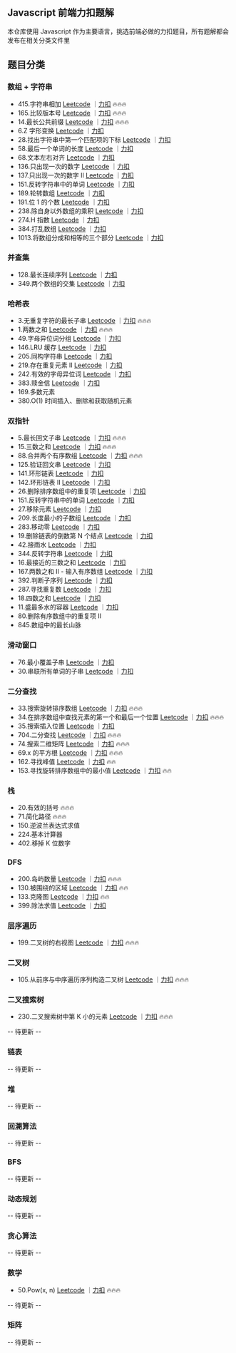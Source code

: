 ## Javascript 前端力扣题解

本仓库使用 Javascript 作为主要语言，挑选前端必做的力扣题目，所有题解都会发布在相关分类文件里

## 题目分类

### 数组 + 字符串

- 415.字符串相加 [Leetcode](https://leetcode.com/problems/add-strings/description/) ｜[力扣](https://leetcode.cn/problems/add-strings/description/) 🔥🔥🔥
- 165.比较版本号 [Leetcode](https://leetcode.com/problems/compare-version-numbers/description/) ｜[力扣](https://leetcode.cn/problems/compare-version-numbers/description/) 🔥🔥🔥
- 14.最长公共前缀 [Leetcode](https://leetcode.com/problems/longest-common-prefix/description/) ｜[力扣](https://leetcode.cn/problems/longest-common-prefix/description/) 🔥🔥🔥
- 6.Z 字形变换 [Leetcode](https://leetcode.com/problems/zigzag-conversion/description/) ｜[力扣](https://leetcode.cn/problems/zigzag-conversion/description/)
- 28.找出字符串中第一个匹配项的下标 [Leetcode](https://leetcode.com/problems/find-the-index-of-the-first-occurrence-in-a-string/description/) ｜[力扣](https://leetcode.cn/problems/find-the-index-of-the-first-occurrence-in-a-string/description/)
- 58.最后一个单词的长度 [Leetcode](https://leetcode.com/problems/length-of-last-word/description/) ｜[力扣](https://leetcode.cn/problems/length-of-last-word/description/)
- 68.文本左右对齐 [Leetcode](https://leetcode.com/problems/text-justification/description/) ｜[力扣](https://leetcode.cn/problems/text-justification/description/)
- 136.只出现一次的数字 [Leetcode](https://leetcode.com/problems/single-number/description/) ｜[力扣](https://leetcode.cn/problems/single-number/description/)
- 137.只出现一次的数字 II [Leetcode](https://leetcode.com/problems/single-number-ii/description/) ｜[力扣](https://leetcode.cn/problems/single-number-ii/description/)
- 151.反转字符串中的单词 [Leetcode](https://leetcode.com/problems/reverse-words-in-a-string/description/) ｜[力扣](https://leetcode.cn/problems/reverse-words-in-a-string/description/)
- 189.轮转数组 [Leetcode](https://leetcode.com/problems/rotate-array/description/) ｜[力扣](https://leetcode.cn/problems/rotate-array/description/)
- 191.位 1 的个数 [Leetcode](https://leetcode.com/problems/number-of-1-bits/description/) ｜[力扣](https://leetcode.cn/problems/number-of-1-bits/description/)
- 238.除自身以外数组的乘积 [Leetcode](https://leetcode.com/problems/product-of-array-except-self/description/) ｜[力扣](https://leetcode.cn/problems/product-of-array-except-self/description/)
- 274.H 指数 [Leetcode](https://leetcode.com/problems/h-index/description/) ｜[力扣](https://leetcode.cn/problems/h-index/description/)
- 384.打乱数组 [Leetcode](https://leetcode.com/problems/shuffle-an-array/description/) ｜[力扣](https://leetcode.cn/problems/shuffle-an-array/description/)
- 1013.将数组分成和相等的三个部分 [Leetcode](https://leetcode.com/problems/partition-array-into-three-parts-with-equal-sum/description/) ｜[力扣](https://leetcode.cn/problems/partition-array-into-three-parts-with-equal-sum/description/)

### 并查集

- 128.最长连续序列 [Leetcode](https://leetcode.com/problems/longest-consecutive-sequence/description/) ｜[力扣](https://leetcode.cn/problems/longest-consecutive-sequence/description/)
- 349.两个数组的交集 [Leetcode](https://leetcode.com/problems/intersection-of-two-arrays/description/) ｜[力扣](https://leetcode.cn/problems/intersection-of-two-arrays/description/)

### 哈希表

- 3.无重复字符的最长子串 [Leetcode](https://leetcode.com/problems/longest-substring-without-repeating-characters/) ｜[力扣](https://leetcode.cn/problems/longest-substring-without-repeating-characters/description/) 🔥🔥🔥
- 1.两数之和 [Leetcode](https://leetcode.com/problems/two-sum/) ｜[力扣](https://leetcode.cn/problems/two-sum/description/) 🔥🔥🔥
- 49.字母异位词分组 [Leetcode](https://leetcode.com/problems/group-anagrams/) ｜[力扣](https://leetcode.cn/problems/group-anagrams/description/)
- 146.LRU 缓存 [Leetcode](https://leetcode.com/problems/lru-cache/description/) ｜[力扣](https://leetcode.cn/problems/lru-cache/description/)
- 205.同构字符串 [Leetcode](https://leetcode.com/problems/isomorphic-strings/description/) ｜[力扣](https://leetcode.cn/problems/isomorphic-strings/description/)
- 219.存在重复元素 II [Leetcode](https://leetcode.com/problems/contains-duplicate-ii/description/) ｜[力扣](https://leetcode.cn/problems/contains-duplicate-ii/description/)
- 242.有效的字母异位词 [Leetcode](https://leetcode.com/problems/valid-anagram/description/) ｜[力扣](https://leetcode.cn/problems/valid-anagram/description/)
- 383.赎金信 [Leetcode](https://leetcode.com/problems/ransom-note/description/) ｜[力扣](https://leetcode.cn/problems/ransom-note/description/)
- 169.多数元素
- 380.O(1) 时间插入、删除和获取随机元素

### 双指针

- 5.最长回文子串 [Leetcode](https://leetcode.com/problems/longest-palindromic-substring/description/) ｜[力扣](https://leetcode.cn/problems/longest-palindromic-substring/description/) 🔥🔥🔥
- 15.三数之和 [Leetcode](https://leetcode.com/problems/3sum/description/) ｜[力扣](https://leetcode.cn/problems/3sum/description/) 🔥🔥🔥
- 88.合并两个有序数组 [Leetcode](https://leetcode.com/problems/merge-sorted-array/description/) ｜[力扣](https://leetcode.cn/problems/merge-sorted-array/description/) 🔥🔥🔥
- 125.验证回文串 [Leetcode](https://leetcode.com/problems/valid-palindrome/description/) ｜[力扣](https://leetcode.cn/problems/valid-palindrome/description/)
- 141.环形链表 [Leetcode](https://leetcode.com/problems/linked-list-cycle/description/) ｜[力扣](https://leetcode.cn/problems/linked-list-cycle/description/)
- 142.环形链表 II [Leetcode](https://leetcode.com/problems/linked-list-cycle-ii/description/) ｜[力扣](https://leetcode.cn/problems/linked-list-cycle-ii/description/)
- 26.删除排序数组中的重复项 [Leetcode](https://leetcode.com/problems/remove-duplicates-from-sorted-array/description/) ｜[力扣](https://leetcode.cn/problems/remove-duplicates-from-sorted-array/description/)
- 151.反转字符串中的单词 [Leetcode](https://leetcode.com/problems/reverse-words-in-a-string/description/) ｜[力扣](https://leetcode.cn/problems/reverse-words-in-a-string/description/)
- 27.移除元素 [Leetcode](https://leetcode.com/problems/remove-element/description/) ｜[力扣](https://leetcode.cn/problems/remove-element/description/)
- 209.长度最小的子数组 [Leetcode](https://leetcode.com/problems/minimum-size-subarray-sum/description/) ｜[力扣](https://leetcode.cn/problems/minimum-size-subarray-sum/description/)
- 283.移动零 [Leetcode](https://leetcode.com/problems/move-zeroes/description/) ｜[力扣](https://leetcode.cn/problems/move-zeroes/description/)
- 19.删除链表的倒数第 N 个结点 [Leetcode](https://leetcode.com/problems/remove-nth-node-from-end-of-list/description/) ｜[力扣](https://leetcode.cn/problems/remove-nth-node-from-end-of-list/description/)
- 42.接雨水 [Leetcode](https://leetcode.com/problems/trapping-rain-water/description/) ｜[力扣](https://leetcode.cn/problems/trapping-rain-water/description/)
- 344.反转字符串 [Leetcode](https://leetcode.com/problems/reverse-string/description/) ｜[力扣](https://leetcode.cn/problems/reverse-string/description/)
- 16.最接近的三数之和 [Leetcode](https://leetcode.com/problems/3sum-closest/description/) ｜[力扣](https://leetcode.cn/problems/3sum-closest/description/)
- 167.两数之和 II - 输入有序数组 [Leetcode](https://leetcode.com/problems/two-sum-ii-input-array-is-sorted/description/) ｜[力扣](https://leetcode.cn/problems/two-sum-ii-input-array-is-sorted/description/)
- 392.判断子序列 [Leetcode](https://leetcode.com/problems/is-subsequence/description/) ｜[力扣](https://leetcode.cn/problems/is-subsequence/description/)
- 287.寻找重复数 [Leetcode](https://leetcode.com/problems/find-the-duplicate-number/description/) ｜[力扣](https://leetcode.cn/problems/find-the-duplicate-number/description/)
- 18.四数之和 [Leetcode](https://leetcode.com/problems/4sum/description/) ｜[力扣](https://leetcode.cn/problems/4sum/description/)
- 11.盛最多水的容器 [Leetcode](https://leetcode.com/problems/container-with-most-water/description/) ｜[力扣](https://leetcode.cn/problems/container-with-most-water/description/)
- 80.删除有序数组中的重复项 II
- 845.数组中的最长山脉

### 滑动窗口

- 76.最小覆盖子串 [Leetcode](https://leetcode.com/problems/minimum-window-substring/description/) ｜[力扣](https://leetcode.cn/problems/minimum-window-substring/description/)
- 30.串联所有单词的子串 [Leetcode](https://leetcode.com/problems/substring-with-concatenation-of-all-words/description/) ｜[力扣](https://leetcode.cn/problems/substring-with-concatenation-of-all-words/description/)

### 二分查找

- 33.搜索旋转排序数组 [Leetcode](https://leetcode.com/problems/search-in-rotated-sorted-array/description/) ｜[力扣](https://leetcode.cn/problems/search-in-rotated-sorted-array/description/) 🔥🔥🔥
- 34.在排序数组中查找元素的第一个和最后一个位置 [Leetcode](https://leetcode.com/problems/find-first-and-last-position-of-element-in-sorted-array/description/) ｜[力扣](https://leetcode.cn/problems/find-first-and-last-position-of-element-in-sorted-array/description/) 🔥🔥🔥
- 35.搜索插入位置 [Leetcode](https://leetcode.com/problems/search-insert-position/description/) ｜[力扣](https://leetcode.cn/problems/search-insert-position/description/)
- 704.二分查找 [Leetcode](https://leetcode.com/problems/binary-search/description/) ｜[力扣](https://leetcode.cn/problems/binary-search/description/) 🔥🔥🔥
- 74.搜索二维矩阵 [Leetcode](https://leetcode.com/problems/search-a-2d-matrix/description/) ｜[力扣](http://leetcode.cn/problems/search-a-2d-matrix/description/) 🔥🔥🔥
- 69.x 的平方根 [Leetcode](https://leetcode.com/problems/sqrtx/description/) ｜[力扣](https://leetcode.cn/problems/sqrtx/description/) 🔥🔥🔥
- 162.寻找峰值 [Leetcode](https://leetcode.com/problems/find-peak-element/submissions/1537785149/) ｜[力扣](https://leetcode.cn/problems/find-peak-element/description/) 🔥🔥
- 153.寻找旋转排序数组中的最小值 [Leetcode](https://leetcode.com/problems/find-minimum-in-rotated-sorted-array/description/) ｜[力扣](https://leetcode.cn/problems/find-minimum-in-rotated-sorted-array/description/) 🔥🔥

### 栈

- 20.有效的括号 🔥🔥🔥
- 71.简化路径 🔥🔥🔥
- 150.逆波兰表达式求值
- 224.基本计算器
- 402.移掉 K 位数字

### DFS

- 200.岛屿数量 [Leetcode](https://leetcode.com/problems/number-of-islands/description/) ｜[力扣](https://leetcode.cn/problems/number-of-islands/description/) 🔥🔥🔥
- 130.被围绕的区域 [Leetcode](https://leetcode.com/problems/surrounded-regions/description/) ｜[力扣](https://leetcode.cn/problems/surrounded-regions/description/) 🔥🔥
- 133.克隆图 [Leetcode](https://leetcode.com/problems/clone-graph/description/) ｜[力扣](https://leetcode.cn/problems/clone-graph/description/) 🔥🔥
- 399.除法求值 [Leetcode](https://leetcode.com/problems/evaluate-division/description/) ｜[力扣](https://leetcode.cn/problems/evaluate-division/description/)

### 层序遍历

- 199.二叉树的右视图 [Leetcode](https://leetcode.com/problems/binary-tree-right-side-view/description/) ｜[力扣](https://leetcode.cn/problems/binary-tree-right-side-view/description/) 🔥🔥🔥

### 二叉树

- 105.从前序与中序遍历序列构造二叉树 [Leetcode](https://leetcode.com/problems/construct-binary-tree-from-preorder-and-inorder-traversal/description/) ｜[力扣](https://leetcode.cn/problems/construct-binary-tree-from-preorder-and-inorder-traversal/description/) 🔥🔥🔥

### 二叉搜索树

- 230.二叉搜索树中第 K 小的元素 [Leetcode](https://leetcode.com/problems/kth-smallest-element-in-a-bst/description/) ｜[力扣](https://leetcode.cn/problems/kth-smallest-element-in-a-bst/description/) 🔥🔥🔥

-- 待更新 --

### 链表

-- 待更新 --

### 堆

-- 待更新 --

### 回溯算法

-- 待更新 --

### BFS

-- 待更新 --

### 动态规划

-- 待更新 --

### 贪心算法

-- 待更新 --

### 数学

- 50.Pow(x, n) [Leetcode](https://leetcode.com/problems/powx-n/) ｜[力扣](https://leetcode.cn/problems/powx-n/description/) 🔥🔥🔥

-- 待更新 --

### 矩阵

-- 待更新 --

